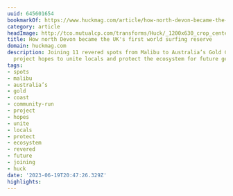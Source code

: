 ```yaml
---
uuid: 645601654
bookmarkOf: https://www.huckmag.com/article/how-north-devon-became-the-first-world-surfing-reserve-in-the-uk
category: article
headImage: http://tco.mutualcp.com/transforms/Huck/_1200x630_crop_center-center_82_none_ns/DSC2792-Edit.jpg?mtime=1686645605
title: How north Devon became the UK's first world surfing reserve
domain: huckmag.com
description: Joining 11 revered spots from Malibu to Australia’s Gold Coast, the community-run
  project hopes to unite locals and protect the ecosystem for future generations.
tags:
- spots
- malibu
- australia’s
- gold
- coast
- community-run
- project
- hopes
- unite
- locals
- protect
- ecosystem
- revered
- future
- joining
- huck
date: '2023-06-19T20:47:26.329Z'
highlights: 
---
```



